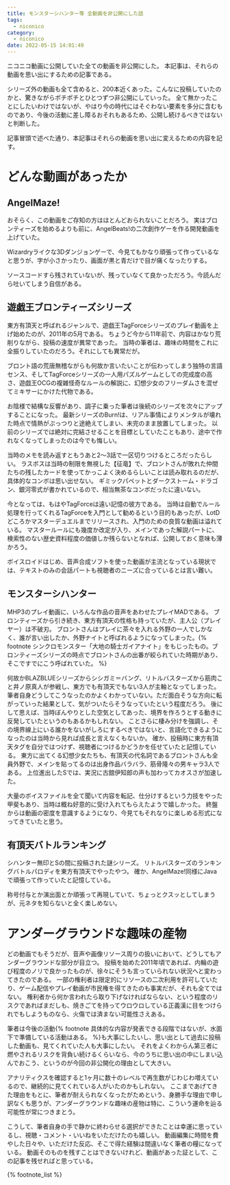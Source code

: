 ```yaml
---
title: モンスターシハンター等 全動画を非公開にした話
tags:
  - niconico
category:
  - niconico
date: 2022-05-15 14:01:49
---
```



ニコニコ動画に公開していた全ての動画を非公開にした。
本記事は、それらの動画を思い出にするための記事である。

<!-- more -->

シリーズ外の動画も全て含めると、200本近くあった。こんなに投稿していたのかと、驚きながらポチポチとひとつずつ非公開にしていった。
全て無かったことにしたいわけではないが、やはり今の時代にはそぐわない要素を多分に含むものであり、今後の活動に差し障るおそれもあるため、公開し続けるべきではないと判断した。

記事冒頭で述べた通り、本記事はそれらの動画を思い出に変えるための内容を記す。

# どんな動画があったか

## AngelMaze!

おそらく、この動画をご存知の方はほとんどおられないことだろう。
実はブロンティーズを始めるよりも前に、AngelBeats!の二次創作ゲーを作る開発動画を上げていた。

Wizardryライクな3Dダンジョンゲーで、今見てもかなり頑張って作っているなと思うが、字が小さかったり、画面が黒と青だけで目が痛くなったりする。

ソースコードすら残されていないが、残っていなくて良かっただろう。今読んだら吐いてしまう自信がある。

## 遊戯王ブロンティーズシリーズ

東方有頂天と呼ばれるジャンルで、遊戯王TagForceシリーズのプレイ動画を上げ始めたのが、2011年の5月である。
ちょうど今から11年前で、内容はかなり荒削りながら、投稿の速度が異常であった。
当時の筆者は、趣味の時間をこれに全振りしていたのだろう。それにしても異常だが。

ブロント語の荒唐無稽ながらも何故か言いたいことが伝わってしまう独特の言語センス、そしてTagForceシリーズの一人用パズルゲームとしての完成度の高さ、遊戯王OCGの複雑怪奇なルールの解説に、幻想少女のフリーダムさを混ぜてミキサーにかけた代物である。

お陰様で結構な反響があり、調子に乗った筆者は後続のシリーズを次々にアップすることになった。
最新シリーズのBurn!は、リアル事情によりメンタルが壊れた時点で情熱がぷっつりと途絶えてしまい、未完のまま放置してしまった。
以前のシリーズでは絶対に完結させることを目標としていたこともあり、途中で作れなくなってしまったのは今でも悔しい。

当時のメモを読み返すともうあと2～3話で一区切りつけるところだったらしい。
ラスボスは当時の制限を無視した【征竜】で、ブロントさんが敗れた仲間たちの残したカードを使ってかっこよく決めるらしいことは読み取れるのだが、具体的なコンボは思い出せない。
ギミックパペットとダークストーム・ドラゴン、銀河零式が書かれているので、相当無茶なコンボだったに違いない。

今となっては、もはやTagForceは遠い記憶の彼方である。
当時は自動でルール処理を行ってくれるTagForceを入門として勧めるという目的もあったが、LotDどころかマスターデュエルまでリリースされ、入門のための良質な動画は溢れている。
マスタールールにも幾度か改定が入り、メインであった解説パートに、検索性のない歴史資料程度の価値しか残らないとなれば、公開しておく意味も薄かろう。

ボイスロイドはじめ、音声合成ソフトを使った動画が主流となっている現状では、テキストのみの会話パートも視聴者のニーズに合っているとは言い難い。

## モンスターシハンター

MHP3のプレイ動画に、いろんな作品の音声をあわせたプレイMADである。
ブロンティーズから引き続き、東方有頂天の性格も持っていたが、主人公（プレイヤー）は不破刃。
ブロントさんはプレイに茶々を入れる外野の一人でしかなく、誰が言い出したか、外野ナイトと呼ばれるようになってしまった。{% footnote シンクロモンスター「大地の騎士ガイアナイト」をもじったもの。ブロンティーズシリーズの時点でブロントさんの出番が絞られていた時期があり、そこですでにこう呼ばれていた。 %}

何故かBLAZBLUEシリーズからシシガミ＝バング、リトルバスターズから筋肉こと井ノ原真人が参戦し、東方でも有頂天でもない3人が主軸となってしまった。
筆者自身どうしてこうなったのかよくわかっていない。ただ面白そうな方向に転がっていった結果として、気がついたらそうなっていたという程度だろう。
後にして思えば、当時ぼんやりとした空気としてあった、境界を作ろうとする動きに反発していたというのもあるかもしれない。
ことさらに棲み分けを強調し、その境界線上にいる誰かをないがしろにするべきではないと、言語化できるようになったのは当時から見れば成長と言えなくもないか。
確か、投稿時に東方有頂天タグを自分ではつけず、視聴者につけるかどうかを任せていたと記憶している。
東方に出てくる幻想少女たちも、有頂天の代名詞であるブロントさんも全員外野で、メインを貼ってるのは出身作品バラバラ、筋骨隆々の男キャラ3人である。
上位進出したSでは、実況に古舘伊知郎の声も加わってカオスさが加速した。

大量のボイスファイルを全て聞いて内容を転記、仕分けするという力技をやった甲斐もあり、当時は概ね好意的に受け入れてもらえたようで嬉しかった。
終盤からは動画の密度を意識するようになり、今見てもそれなりに楽しめる形式になってきていたと思う。

## 有頂天バトルランキング

シハンター無印とSの間に投稿された謎シリーズ。
リトルバスターズのランキングバトルパロディを東方有頂天でやったやつ。
確か、AngelMaze!同様にJavaで頑張って作っていたと記憶している。

称号付与とか演出面とか頑張って再現していて、ちょっとクスッとしてしまうが、元ネタを知らないと全く楽しめない。

# アンダーグラウンドな趣味の産物

どの動画でもそうだが、音声や画像リソース周りの扱いにおいて、どうしてもアンダーグラウンドな部分が目立つ。
投稿を始めた2011年頃であれば、内輪の遊び程度のノリで良かったものが、徐々にそうも言っていられない状況へと変わってきたのである。
一部の権利者は限定的にリソースの二次利用を許可していたり、ゲーム配信やプレイ動画が市民権を得てきたのも事実だが、それも全てではない。
権利者から何か言われたら取り下げなければならない、という程度のリスクであればまだしも、焼きごてを持ってウロウロしている正義漢に目をつけられでもしようものなら、火傷では済まない可能性さえある。

筆者は今後の活動{% footnote 具体的な内容が発表できる段階ではないが、水面下で準備している活動はある。 %}も大事にしたいし、思い出として過去に投稿した動画も、見てくれていた人も大事にしたい。
それをよくわからん第三者に燃やされるリスクを背負い続けるくらいなら、今のうちに思い出の中にしまい込んでおこう、というのが今回の非公開化の理由として大きい。

アナリティクスを確認すると1ヶ月に数十のレベルで再生数がじわじわ増えているので、継続的に見てくれている人がいたのかもしれない。
ここまであげてきた理由をもとに、筆者が耐えられなくなったがためという、身勝手な理由で申し訳なくも思うが、アンダーグラウンドな趣味の産物は特に、こういう運命を辿る可能性が常につきまとう。

こうして、筆者自身の手で静かに終わらせる選択ができたことは幸運に思っているし、視聴・コメント・いいねをいただけたのも嬉しい。
動画編集に時間を費やした日々や、いただけた反応、そこで得た経験は間違いなく筆者の糧になっている。
動画そのものを残すことはできないけれど、動画があった証として、この記事を残せればと思っている。

{% footnote_list %}